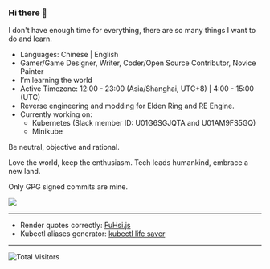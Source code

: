 ### Hi there 👋

I don't have enough time for everything, there are so many things I want to do and learn.

- Languages: Chinese | English
- Gamer/Game Designer, Writer, Coder/Open Source Contributor, Novice Painter
- I’m learning the world
- Active Timezone: 12:00 - 23:00 (Asia/Shanghai, UTC+8) | 4:00 - 15:00 (UTC)
- Reverse engineering and modding for Elden Ring and RE Engine.
- Currently working on:
  - Kubernetes (Slack member ID: U01G6SGJQTA and U01AM9FS5GQ)
  - Minikube

Be neutral, objective and rational.

Love the world, keep the enthusiasm. Tech leads humankind, embrace a new land.

Only GPG signed commits are mine.

![](https://github-readme-stats.vercel.app/api?username=lingsamuel&show_icons=true)

---

- Render quotes correctly: [FuHsi.js](https://github.com/lingsamuel/FuHsi.js)
- Kubectl aliases generator: [kubectl life saver](https://github.com/lingsamuel/kubectl-life-saver)

---

![Total Visitors](https://visitor-badge.glitch.me/badge?page_id=lingsamuel.lingsamuel)

<!--
**lingsamuel/lingsamuel** is a ✨ _special_ ✨ repository because its `README.md` (this file) appears on your GitHub profile.

Here are some ideas to get you started:

- 🔭 I’m currently working on ...
- 🌱 I’m currently learning ...
- 👯 I’m looking to collaborate on ...
- 🤔 I’m looking for help with ...
- 💬 Ask me about ...
- 📫 How to reach me: ...
- 😄 Pronouns: ...
- ⚡ Fun fact: ...
-->
